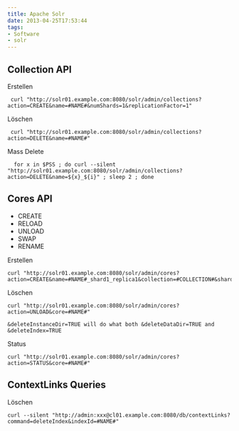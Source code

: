 ```yaml
---
title: Apache Solr
date: 2013-04-25T17:53:44
tags: 
- Software
- solr
---
```


## Collection API

Erstellen

     curl "http://solr01.example.com:8080/solr/admin/collections?action=CREATE&name=#NAME#&numShards=1&replicationFactor=1"

Löschen

     curl "http://solr01.example.com:8080/solr/admin/collections?action=DELETE&name=#NAME#"

Mass Delete

      for x in $PSS ; do curl --silent "http://solr01.example.com:8080/solr/admin/collections?action=DELETE&name=${x}_${i}" ; sleep 2 ; done


## Cores API

* CREATE
* RELOAD
* UNLOAD
* SWAP
* RENAME

Erstellen

    curl "http://solr01.example.com:8080/solr/admin/cores?action=CREATE&name=#NAME#_shard1_replica1&collection=#COLLECTION#&shard=shard1&collection.configName=db"

Löschen

    curl "http://solr01.example.com:8080/solr/admin/cores?action=UNLOAD&core=#NAME#"

    &deleteInstanceDir=TRUE will do what both &deleteDataDir=TRUE and &deleteIndex=TRUE

Status

    curl "http://solr01.example.com:8080/solr/admin/cores?action=STATUS&core=#NAME#"

## ContextLinks Queries

Löschen

    curl --silent "http://admin:xxx@cl01.example.com:8080/db/contextLinks?command=deleteIndex&indexId=#NAME#"


